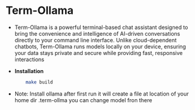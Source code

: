 # Term-Ollama

  * Term-Ollama is a powerful terminal-based chat assistant designed to bring the convenience and intelligence of AI-driven conversations directly to your command line interface. Unlike cloud-dependent chatbots, Term-Ollama runs models locally on your device, ensuring your data stays private and secure while providing fast, responsive interactions


  * **Installation**

     ```bash
         make build
     ```

  * Note: Install ollama after first run it will create a file at location of your home dir .term-ollma you can change model fron there
